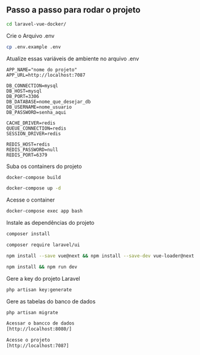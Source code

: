 
## Passo a passo para rodar o projeto

```sh
cd laravel-vue-docker/
```


Crie o Arquivo .env
```sh
cp .env.example .env
```


Atualize essas variáveis de ambiente no arquivo .env
```dosini
APP_NAME="nome do projeto"
APP_URL=http://localhost:7087

DB_CONNECTION=mysql
DB_HOST=mysql
DB_PORT=3306
DB_DATABASE=nome_que_desejar_db
DB_USERNAME=nome_usuario
DB_PASSWORD=senha_aqui

CACHE_DRIVER=redis
QUEUE_CONNECTION=redis
SESSION_DRIVER=redis

REDIS_HOST=redis
REDIS_PASSWORD=null
REDIS_PORT=6379
```


Suba os containers do projeto
```sh
docker-compose build
```

```sh
docker-compose up -d
```


Acesse o container
```sh
docker-compose exec app bash
```


Instale as dependências do projeto
```sh
composer install
```

```sh
composer require laravel/ui
```

```sh
npm install --save vue@next && npm install --save-dev vue-loader@next
```

```sh
npm install && npm run dev

```


Gere a key do projeto Laravel
```sh
php artisan key:generate
```

Gere as tabelas do banco de dados
```sh
php artisan migrate

Acessar o bancco de dados
[http://localhost:8080/]

Acesse o projeto
[http://localhost:7087]
